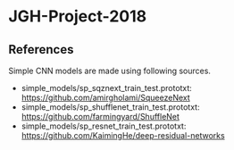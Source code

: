 # JGH-Project-2018


## References 

Simple CNN models are made using following sources. <br>
* simple_models/sp_sqznext_train_test.prototxt: https://github.com/amirgholami/SqueezeNext <br>
* simple_models/sp_shufflenet_train_test.prototxt: https://github.com/farmingyard/ShuffleNet <br>
* simple_models/sp_resnet_train_test.prototxt: https://github.com/KaimingHe/deep-residual-networks <br>
